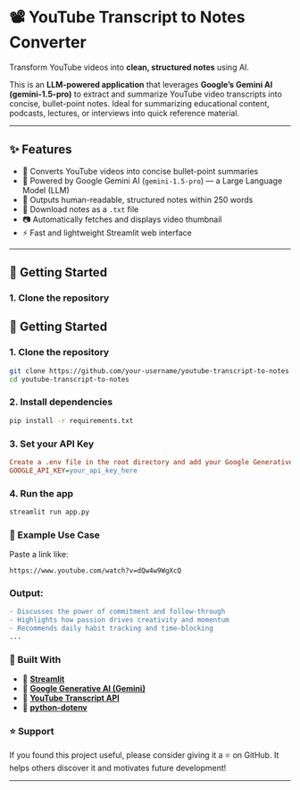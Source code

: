 # 📽️ YouTube Transcript to Notes Converter

Transform YouTube videos into **clean, structured notes** using AI.

This is an **LLM-powered application** that leverages **Google’s Gemini AI (gemini-1.5-pro)** to extract and summarize YouTube video transcripts into concise, bullet-point notes. Ideal for summarizing educational content, podcasts, lectures, or interviews into quick reference material.

---

## ✨ Features

- 🎯 Converts YouTube videos into concise bullet-point summaries  
- 🧠 Powered by Google Gemini AI (`gemini-1.5-pro`) — a Large Language Model (LLM)  
- 📝 Outputs human-readable, structured notes within 250 words  
- 💾 Download notes as a `.txt` file  
- 📷 Automatically fetches and displays video thumbnail  
- ⚡ Fast and lightweight Streamlit web interface  

---
## 🚀 Getting Started

### 1. Clone the repository
## 🚀 Getting Started

### 1. Clone the repository
```bash  
git clone https://github.com/your-username/youtube-transcript-to-notes.git
cd youtube-transcript-to-notes
```

### 2. Install dependencies
```bash
pip install -r requirements.txt
```

### 3. Set your API Key
```ini
Create a .env file in the root directory and add your Google Generative AI API Key:
GOOGLE_API_KEY=your_api_key_here
```

### 4. Run the app
```bash
streamlit run app.py
```

### 🧪 Example Use Case
Paste a link like:
```arduino
https://www.youtube.com/watch?v=dQw4w9WgXcQ
```

### Output:
```diff
- Discusses the power of commitment and follow-through  
- Highlights how passion drives creativity and momentum  
- Recommends daily habit tracking and time-blocking
...
```

### 🧰 Built With

- 🔗 **[Streamlit](https://streamlit.io/)**
- 🔗 **[Google Generative AI (Gemini)](https://ai.google.dev/docs)**
- 🔗 **[YouTube Transcript API](https://pypi.org/project/youtube-transcript-api/)**
- 🔗 **[python-dotenv](https://pypi.org/project/python-dotenv/)**

 

### ⭐ Support
If you found this project useful, please consider giving it a ⭐ on GitHub.
It helps others discover it and motivates future development!


---





